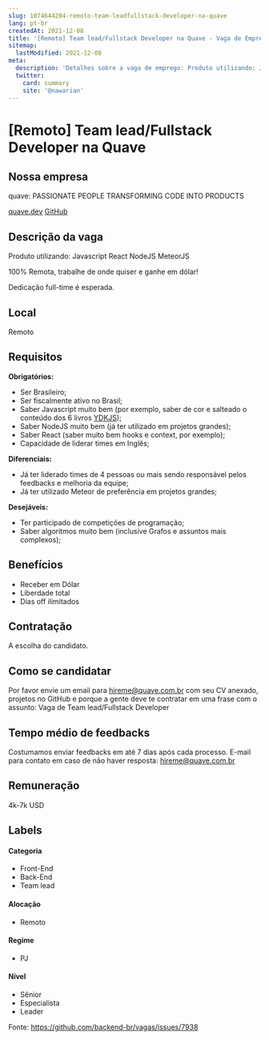 ```yaml
---
slug: 1074644204-remoto-team-leadfullstack-developer-na-quave
lang: pt-br
createdAt: 2021-12-08
title: '[Remoto] Team lead/Fullstack Developer na Quave - Vaga de Emprego'
sitemap:
  lastModified: 2021-12-08
meta:
  description: 'Detalhes sobre a vaga de emprego: Produto utilizando: Javascript React NodeJS MeteorJS 100% Remota, trabalhe de onde quiser e ganhe em dólar! Dedicação full-time é esperada.'
  twitter:
    card: summary
    site: '@nawarian'
---
```


# [Remoto] Team lead/Fullstack Developer na Quave

## Nossa empresa

quave: PASSIONATE PEOPLE TRANSFORMING CODE INTO PRODUCTS

[quave.dev](https://www.quave.dev)
[GitHub](https://github.com/quavedev/)

## Descrição da vaga

Produto utilizando:
Javascript
React
NodeJS
MeteorJS

100% Remota, trabalhe de onde quiser e ganhe em dólar!

Dedicação full-time é esperada.

## Local

Remoto

## Requisitos

**Obrigatórios:**

- Ser Brasileiro;
- Ser fiscalmente ativo no Brasil;
- Saber Javascript muito bem (por exemplo, saber de cor e salteado o conteúdo dos 6 livros [YDKJS](https://github.com/getify/You-Dont-Know-JS/blob/1st-ed/README.md));
- Saber NodeJS muito bem (já ter utilizado em projetos grandes);
- Saber React (saber muito bem hooks e context, por exemplo);
- Capacidade de liderar times em Inglês;

**Diferenciais:**

- Já ter liderado times de 4 pessoas ou mais sendo responsável pelos feedbacks e melhoria da equipe;
- Já ter utilizado Meteor de preferência em projetos grandes;

**Desejáveis:**

- Ter participado de competições de programação;
- Saber algoritmos muito bem (inclusive Grafos e assuntos mais complexos);

## Benefícios

- Receber em Dólar
- Liberdade total
- Dias off ilimitados

## Contratação

A escolha do candidato.

## Como se candidatar

Por favor envie um email para hireme@quave.com.br com seu CV anexado, projetos no GitHub e porque a gente deve te contratar em uma frase com o assunto: Vaga de Team lead/Fullstack Developer

## Tempo médio de feedbacks

Costumamos enviar feedbacks em até 7 dias após cada processo.
E-mail para contato em caso de não haver resposta: hireme@quave.com.br

## Remuneração

4k-7k USD

## Labels

#### Categoria

- Front-End
- Back-End
- Team lead

#### Alocação

- Remoto

#### Regime

- PJ

#### Nível

- Sênior
- Especialista
- Leader


Fonte: https://github.com/backend-br/vagas/issues/7938